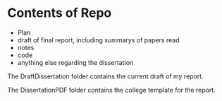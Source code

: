 # Contents of Repo

- Plan
- draft of final report, including summarys of papers read
- notes
- code
- anything else regarding the dissertation

The DraftDissertation folder contains the current draft of my report.

The DissertationPDF folder contains the college template for the report. 




